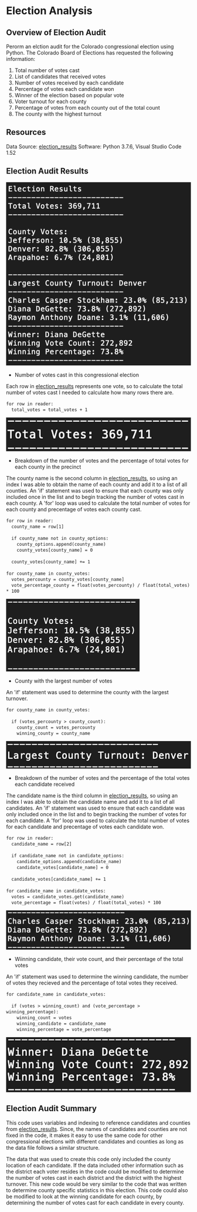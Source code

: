 # Election Analysis

## Overview of Election Audit
Perorm an elction audit for the Colorado congressional election using Python. The Colorado Board of Elections has requested the following information:
1. Total number of votes cast
2. List of candidates that received votes
3. Number of votes received by each candidate
4. Percentage of votes each candidate won
5. Winner of the election based on popular vote
6. Voter turnout for each county
7. Percentage of votes from each county out of the total count
8. The county with the highest turnout

## Resources
Data Source: [election_results](https://github.com/mdhugge/election_analysis/blob/main/Resources/election_results.csv)
Software: Python 3.7.6, Visual Studio Code 1.52

## Election Audit Results
![Election_Analysis](https://github.com/mdhugge/election_analysis/blob/main/Analysis/Election_Analysis.png)

- Number of votes cast in this congressional election

Each row in [election_results](https://github.com/mdhugge/election_analysis/blob/main/Resources/election_results.csv) represents one vote, so to calculate the total number of votes cast I needed to calculate how many rows there are.

```
for row in reader:
  total_votes = total_votes + 1
```

![Total_Votes](https://github.com/mdhugge/election_analysis/blob/main/Resources/Total%20Votes.png)

- Breakdown of the number of votes and the percentage of total votes for each county in the precinct

The county name is the second column in [election_results](https://github.com/mdhugge/election_analysis/blob/main/Resources/election_results.csv), so using an index I was able to obtain the name of each county and add it to a list of all counties. An 'if' statement was used to ensure that each county was only included once in the list and to begin tracking the number of votes cast in each county. A 'for' loop was used to calculate the total number of votes for each county and precentage of votes each county cast. 

```
for row in reader:
  county_name = row[1]
  
  if county_name not in county_options:
    county_options.append(county_name)
    county_votes[county_name] = 0
  
  county_votes[county_name] += 1

for county_name in county_votes:
  votes_percounty = county_votes[county_name]
  vote_percentage_county = float(votes_percounty) / float(total_votes) * 100
```

![County_Votes](https://github.com/mdhugge/election_analysis/blob/main/Resources/County%20Votes.png)

- County with the largest number of votes

An 'if' statement was used to determine the county with the largest turnover. 

```
for county_name in county_votes:

  if (votes_percounty > county_count):
    county_count = votes_percounty
    winning_county = county_name 
```

![County_Turnover](https://github.com/mdhugge/election_analysis/blob/main/Resources/County%20Turnover.png)

- Breakdown of the number of votes and the percentage of the total votes each candidate received

The candidate name is the third column in [election_results](https://github.com/mdhugge/election_analysis/blob/main/Resources/election_results.csv), so using an index I was able to obtain the candidate name and add it to a list of all candidates. An 'if' statement was used to ensure that each candidate was only included once in the list and to begin tracking the number of votes for each candidate. A 'for' loop was used to calculate the total number of votes for each candidate and precentage of votes each candidate won. 

```
for row in reader:
  candidate_name = row[2]
  
  if candidate_name not in candidate_options:
    candidate_options.append(candidate_name)
    candidate_votes[candidate_name] = 0
  
  candidate_votes[candidate_name] += 1

for candidate_name in candidate_votes:
  votes = candidate_votes.get(candidate_name)
  vote_percentage = float(votes) / float(total_votes) * 100
```

![Candidate](https://github.com/mdhugge/election_analysis/blob/main/Resources/Candidate.png)

- Wiinning candidate, their vote count, and their percentage of the total votes

An 'if' statement was used to determine the winning candidate, the number of votes they recieved and the percentage of total votes they received. 

```
for candidate_name in candidate_votes:

  if (votes > winning_count) and (vote_percentage > winning_percentage):
    winning_count = votes
    winning_candidate = candidate_name
    winning_percentage = vote_percentage 
```

![Winner](https://github.com/mdhugge/election_analysis/blob/main/Resources/Winner.png)

## Election Audit Summary
This code uses variables and indexing to reference candidates and counties from [election_results](https://github.com/mdhugge/election_analysis/blob/main/Resources/election_results.csv). Since, the names of candidates and counties are not fixed in the code, it makes it easy to use the same code for other congressional elections with different candidates and counties as long as the data file follows a similar structure.

The data that was used to create this code only included the county location of each candidate. If the data included other information such as the district each voter resides in the code could be modified to determine the number of votes cast in each district and the district with the highest turnover. This new code would be very similar to the code that was written to determine county specific statistics in this election. This code could also be modified to look at the winning candidate for each county, by determining the number of votes cast for each candidate in every county. 
